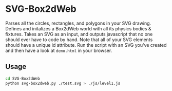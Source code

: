 # SVG-Box2dWeb

Parses all the circles, rectangles, and polygons in your SVG drawing. Defines and initalizes a Box2dWeb world with all its physics bodies & fixtures. Takes an SVG as an input, and outputs javascript that no one should ever have to code by hand. Note that all of your SVG elements should have a unique id attribute. Run the script with an SVG you've created and then have a look at `demo.html` in your browser.
## Usage
```bash
cd SVG-Box2dWeb
python svg-box2dweb.py ./test.svg > ./js/level1.js
```
